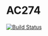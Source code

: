 # AC274

[![Build Status](https://travis-ci.org/loladiro/AC274.jl.png)](https://travis-ci.org/loladiro/AC274.jl)

